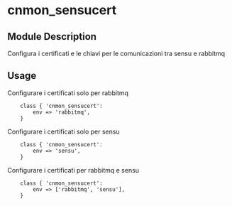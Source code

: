 # cnmon_sensucert


## Module Description

  Configura i certificati e le chiavi per le comunicazioni tra sensu e rabbitmq


## Usage

  Configurare i certificati solo per rabbitmq
```puppet
	class { 'cnmon_sensucert':
	    env => 'rabbitmq',
	}
```

  Configurare i certificati solo per sensu
```puppet
	class { 'cnmon_sensucert':
	    env => 'sensu',
	}
```

  Configurare i certificati per rabbitmq e sensu
```puppet
	class { 'cnmon_sensucert':
	    env => ['rabbitmq', 'sensu'],
	}
```